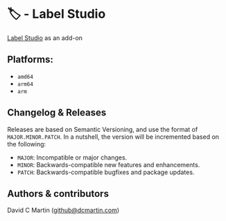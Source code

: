 # &#127991; - Label Studio

[Label Studio](http://labelstud.io) as an add-on

## Platforms:

+ `amd64`
+ `arm64`
+ `arm` 

## Changelog & Releases
Releases are based on Semantic Versioning, and use the format
of ``MAJOR.MINOR.PATCH``. In a nutshell, the version will be incremented
based on the following:

- ``MAJOR``: Incompatible or major changes.
- ``MINOR``: Backwards-compatible new features and enhancements.
- ``PATCH``: Backwards-compatible bugfixes and package updates.

## Authors & contributors
David C Martin (github@dcmartin.com)

[commits]: https://github.com/dcmartin/addon-ambianic/commits/master
[contributors]: https://github.com/dcmartin/addon-ambianic/graphs/contributors
[dcmartin]: https://github.com/dcmartin
[issue]: https://github.com/dcmartin/addon-ambianic/issues
[keepchangelog]: http://keepachangelog.com/en/1.0.0/
[releases]: https://github.com/dcmartin/addon-ambianic/releases
[repository]: https://github.com/dcmartin/hassio-addons
